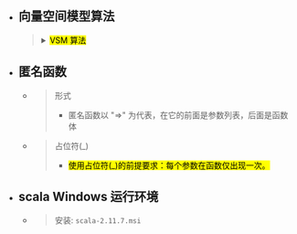



- ## 向量空间模型算法
    > <details>
    > <summary><mark>VSM 算法</mark></summary>
    > 
    >> ![](./img/VSM算法.png)
    > </details>
    >

- ## 匿名函数
    - > 形式
        > - 匿名函数以 "=>" 为代表，在它的前面是参数列表，后面是函数体
    - > 占位符(_)
        > - <mark>使用占位符(_)的前提要求：每个参数在函数仅出现一次。</mark>

- ## scala Windows 运行环境
    - > 安装: `scala-2.11.7.msi`


